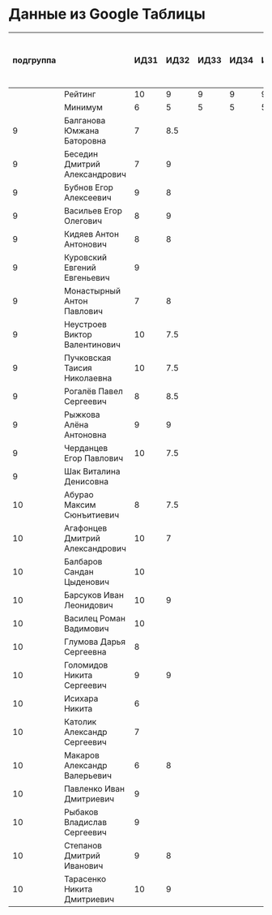# Данные из Google Таблицы

| подгруппа |  | ИДЗ1 | ИДЗ2 | ИДЗ3 | ИДЗ4 | ИДЗ5 | ИДЗ | КР 1 | КР 2 | Коллоквиум | 21.09 | 28.09 | 07.10 | 12.10 | 19.10 | 26.10 | 02.11 | 09.11 | 16.11 | 23.11 | 30.11 | 07.12 | 14.12 | 21.12 | Доп. баллы (работа на паре) | Посещения | Конспект | Сумма баллов | Итоговая оценка |
| --- | --- | --- | --- | --- | --- | --- | --- | --- | --- | --- | --- | --- | --- | --- | --- | --- | --- | --- | --- | --- | --- | --- | --- | --- | --- | --- | --- | --- | --- |
|  | Рейтинг | 10 | 9 | 9 | 9 | 9 | 46 | 8 | 8 | 15 |  |  |  |  |  |  |  |  |  |  |  |  |  |  | 9 | 9 | 5 |  |  |
|  | Минимум | 6 | 5 | 5 | 5 | 5 | 26 | 6 | 6 | 10 |  |  |  |  |  |  |  |  |  |  |  |  |  |  | 4 | 6 | 3 |  |  |
| 9 | Балганова Юмжана Баторовна | 7 | 8.5 |  |  |  | 15.5 |  |  |  | 1 | 2 | 1 | 2 | 1 | 2 |  |  |  |  |  |  |  |  | 0.3 | 3 |  | 18.8 | неудовлетворительно |
| 9 | Беседин Дмитрий Александрович | 7 | 9 |  |  |  | 16 |  |  |  | 1 | 2 | 0 | 2 | 1 | 2 |  |  |  |  |  |  |  |  |  | 2.67 |  | 18.67 | неудовлетворительно |
| 9 | Бубнов Егор Алексеевич | 9 | 8 |  |  |  | 17 |  |  |  | 1 | 2 | 1 | 2 | 1 | 2 |  |  |  |  |  |  |  |  |  | 3 |  | 20 | неудовлетворительно |
| 9 | Васильев Егор Олегович | 8 | 9 |  |  |  | 17 |  |  |  | 1 | 2 | 1 | 2 | 1 | 2 |  |  |  |  |  |  |  |  | 0.3 | 3 |  | 20.3 | неудовлетворительно |
| 9 | Кидяев Антон Антонович | 8 | 8 |  |  |  | 16 |  |  |  | 1 | 2 | 1 | 2 | 1 | 2 |  |  |  |  |  |  |  |  |  | 3 |  | 19 | неудовлетворительно |
| 9 | Куровский Евгений Евгеньевич | 9 |  |  |  |  | 9 |  |  |  | 1 | 2 | 1 | 2 | 1 | 2 |  |  |  |  |  |  |  |  |  | 3 |  | 12 | неудовлетворительно |
| 9 | Монастырный Антон Павлович | 7 | 8 |  |  |  | 15 |  |  |  | 1 | 2 | 1 | 2 | 1 | 2 |  |  |  |  |  |  |  |  | 2.3 | 3 |  | 20.3 | неудовлетворительно |
| 9 | Неустроев Виктор Валентинович | 10 | 7.5 |  |  |  | 17.5 |  |  |  | 1 | 2 | 1 | 2 | 1 | 2 |  |  |  |  |  |  |  |  | 0.3 | 3 |  | 20.8 | неудовлетворительно |
| 9 | Пучковская Таисия Николаевна | 10 | 7.5 |  |  |  | 17.5 |  |  |  | 1 | 2 | 1 | 2 | 1 | 2 |  |  |  |  |  |  |  |  | 0.3 | 3 |  | 20.8 | неудовлетворительно |
| 9 | Рогалёв Павел Сергеевич | 8 | 8.5 |  |  |  | 16.5 |  |  |  | 1 | 2 | 1 | 2 | 1 | 2 |  |  |  |  |  |  |  |  |  | 3 |  | 19.5 | неудовлетворительно |
| 9 | Рыжкова Алёна Антоновна | 9 | 9 |  |  |  | 18 |  |  |  | 1 | 2 | 1 | 2 | 1 | 2 |  |  |  |  |  |  |  |  | 0.3 | 3 |  | 21.3 | неудовлетворительно |
| 9 | Черданцев Егор Павлович | 10 | 7.5 |  |  |  | 17.5 |  |  |  | 1 | 2 | 1 | 2 | 1 | 2 |  |  |  |  |  |  |  |  | 0.3 | 3 |  | 20.8 | неудовлетворительно |
| 9 | Шак Виталина Денисовна |  |  |  |  |  | 0 |  |  |  | 0 | 0 | 0 | 0 | 0 | 0 |  |  |  |  |  |  |  |  |  | 0 |  | 0 | неудовлетворительно |
| 10 | Абурао Максим Сюнъитиевич | 8 | 7.5 |  |  |  | 15.5 |  |  |  | 2 | 1 | 2 | 1 | 2 |  |  |  |  |  |  |  |  |  |  | 2.67 |  | 18.17 | неудовлетворительно |
| 10 | Агафонцев Дмитрий Александрович | 10 | 7 |  |  |  | 17 |  |  |  | 2 | 1 | 2 | 1 | 2 |  |  |  |  |  |  |  |  |  |  | 2.67 |  | 19.67 | неудовлетворительно |
| 10 | Балбаров Сандан Цыденович | 10 |  |  |  |  | 10 |  |  |  | 2 | 1 | 2 | 1 | 0 |  |  |  |  |  |  |  |  |  | 0.3 | 2 |  | 12.3 | неудовлетворительно |
| 10 | Барсуков Иван Леонидович | 10 | 9 |  |  |  | 19 |  |  |  | 2 | 1 | 2 | 1 | 2 |  |  |  |  |  |  |  |  |  | 1.3 | 2.67 |  | 22.97 | неудовлетворительно |
| 10 | Василец Роман Вадимович | 10 |  |  |  |  | 10 |  |  |  | 2 | 1 | 2 | 1 | 2 |  |  |  |  |  |  |  |  |  |  | 2.67 |  | 12.67 | неудовлетворительно |
| 10 | Глумова Дарья Сергеевна | 8 |  |  |  |  | 8 |  |  |  | 2 | 1 | 2 | 1 | 2 |  |  |  |  |  |  |  |  |  |  | 2.67 |  | 10.67 | неудовлетворительно |
| 10 | Голомидов Никита Сергеевич | 9 | 9 |  |  |  | 18 |  |  |  | 2 | 1 | 2 | 1 | 2 |  |  |  |  |  |  |  |  |  |  | 2.67 |  | 20.67 | неудовлетворительно |
| 10 | Исихара Никита | 6 |  |  |  |  | 6 |  |  |  | 2 | 1 | 2 | 1 | 2 |  |  |  |  |  |  |  |  |  | 0.3 | 2.67 |  | 8.969999999999999 | неудовлетворительно |
| 10 | Католик Александр Сергеевич | 7 |  |  |  |  | 7 |  |  |  | 2 | 1 | 2 | 1 | 2 |  |  |  |  |  |  |  |  |  |  | 2.67 |  | 9.67 | неудовлетворительно |
| 10 | Макаров Александр Валерьевич | 6 | 8 |  |  |  | 14 |  |  |  | 2 | 1 | 2 | 1 | 2 |  |  |  |  |  |  |  |  |  | 0.3 | 2.67 |  | 16.97 | неудовлетворительно |
| 10 | Павленко Иван Дмитриевич | 9 |  |  |  |  | 9 |  |  |  | 2 | 1 | 2 | 1 | 2 |  |  |  |  |  |  |  |  |  |  | 2.67 |  | 11.67 | неудовлетворительно |
| 10 | Рыбаков Владислав Сергеевич | 9 |  |  |  |  | 9 |  |  |  | 2 | 1 | 2 | 1 | 2 |  |  |  |  |  |  |  |  |  |  | 2.67 |  | 11.67 | неудовлетворительно |
| 10 | Степанов Дмитрий Иванович | 9 | 8 |  |  |  | 17 |  |  |  | 2 | 1 | 2 | 1 | 2 |  |  |  |  |  |  |  |  |  | 1.2 | 2.67 |  | 20.87 | неудовлетворительно |
| 10 | Тарасенко Никита Дмитриевич | 10 | 9 |  |  |  | 19 |  |  |  | 2 | 1 | 2 | 1 | 1 | 2 |  |  |  |  |  |  |  |  | 0.3 | 3 |  | 22.3 | неудовлетворительно |
